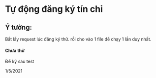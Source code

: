 # Tự động đăng ký tín chỉ



## Ý tưởng:

Bắt lấy request lúc đăng ký thử. rồi cho vào 1 file để chạy 1 lần duy nhất.

#### Chưa thử



Để kỳ sau test



1/5/2021